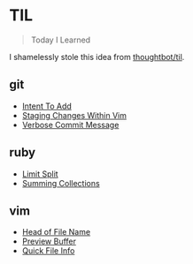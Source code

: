 # TIL

> Today I Learned

I shamelessly stole this idea from
[thoughtbot/til](https://github.com/thoughtbot/til).

## git

- [Intent To Add](git/intent-to-add.md)
- [Staging Changes Within Vim](git/staging-changes-within-vim.md) 
- [Verbose Commit Message](git/verbose-commit-message.md)

## ruby

- [Limit Split](ruby/limit-split.md)
- [Summing Collections](ruby/summing-collections.md)

## vim

- [Head of File Name](vim/head-of-file-name.md)
- [Preview Buffer](vim/previous-buffer.md)
- [Quick File Info](quick-file-info.md)
